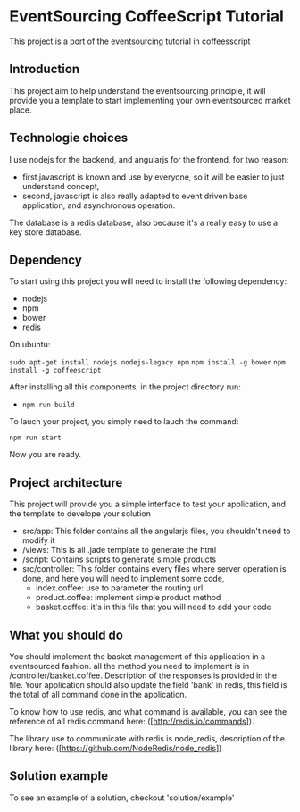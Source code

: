 # EventSourcing CoffeeScript Tutorial

This project is a port of the eventsourcing tutorial in coffeesscript

## Introduction

This project aim to help understand the eventsourcing principle,
it will provide you a template to start implementing your own eventsourced market place.

## Technologie choices

I use nodejs for the backend, and angularjs for the frontend, for two reason:

- first javascript is known and use by everyone, so it will be easier to just understand concept,
- second, javascript is also really adapted to event driven base application, and asynchronous operation.

The database is a redis database, also because it's a really easy to use a key store database.

## Dependency

To start using this project you will need to install the following dependency:

- nodejs
- npm
- bower
- redis

On ubuntu:

`sudo apt-get install nodejs nodejs-legacy npm`
`npm install -g bower`
`npm install -g coffeescript`

After installing all this components, in the project directory run:

- `npm run build`

To lauch your project, you simply need to lauch the command:

`npm run start`

Now you are ready.

## Project architecture

This project will provide you a simple interface to test your application, and the template to develope your solution

* src/app: This folder contains all the angularjs files, you shouldn't need to modify it
* /views: This is all .jade template to generate the html
* /script: Contains scripts to generate simple products
* src/controller: This folder contains every files where server operation is done, and here you will need to implement some code,
  * index.coffee: use to parameter the routing url
  * product.coffee: implement simple product method
  * basket.coffee: it's in this file that you will need to add your code

## What you should do

You should implement the basket management of this application in a eventsourced fashion.
all the method you need to implement is in /controller/basket.coffee.
Description of the responses is provided in the file.
Your application should also update the field 'bank' in redis, this field is the total of all command done in the application.

To know how to use redis, and what command is available, you can see the reference of all redis command here:
([http://redis.io/commands]).

The library use to communicate with redis is node_redis, description of the library here:
([https://github.com/NodeRedis/node_redis])

## Solution example

To see an example of a solution, checkout 'solution/example'
